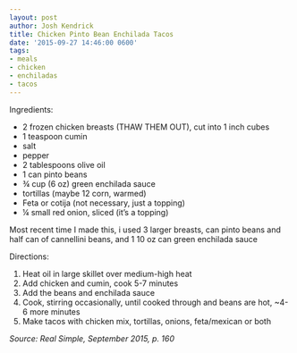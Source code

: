 ```yaml
---
layout: post
author: Josh Kendrick
title: Chicken Pinto Bean Enchilada Tacos
date: '2015-09-27 14:46:00 0600'
tags:
- meals
- chicken
- enchiladas
- tacos
---
```


Ingredients:
* 2 frozen chicken breasts (THAW THEM OUT), cut into 1 inch cubes
* 1 teaspoon cumin
* salt
* pepper
* 2 tablespoons olive oil
* 1 can pinto beans
* ¾ cup (6 oz) green enchilada sauce
* tortillas (maybe 12 corn, warmed)
* Feta or cotija (not necessary, just a topping)
* ¼ small red onion, sliced (it’s a topping)

Most recent time I made this, i used 3 larger breasts, can pinto beans and half can of cannellini beans, and 1 10 oz can green enchilada sauce

Directions:
1. Heat oil in large skillet over medium-high heat
2. Add chicken and cumin, cook 5-7 minutes
3. Add the beans and enchilada sauce
4. Cook, stirring occasionally, until cooked through and beans are hot, ~4-6 more minutes
5. Make tacos with chicken mix, tortillas, onions, feta/mexican or both

*Source: Real Simple, September 2015, p. 160*